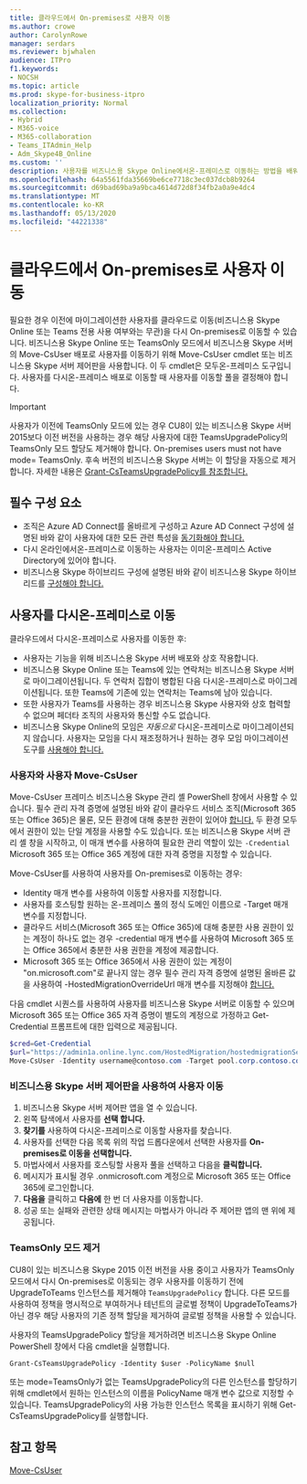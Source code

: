 ```yaml
---
title: 클라우드에서 On-premises로 사용자 이동
ms.author: crowe
author: CarolynRowe
manager: serdars
ms.reviewer: bjwhalen
audience: ITPro
f1.keywords:
- NOCSH
ms.topic: article
ms.prod: skype-for-business-itpro
localization_priority: Normal
ms.collection:
- Hybrid
- M365-voice
- M365-collaboration
- Teams_ITAdmin_Help
- Adm_Skype4B_Online
ms.custom: ''
description: 사용자를 비즈니스용 Skype Online에서온-프레미스로 이동하는 방법을 배워야 합니다.
ms.openlocfilehash: 64a5561fda35669be6ce7718c3ec037dcb8b9264
ms.sourcegitcommit: d69bad69ba9a9bca4614d72d8f34fb2a0a9e4dc4
ms.translationtype: MT
ms.contentlocale: ko-KR
ms.lasthandoff: 05/13/2020
ms.locfileid: "44221338"
---
```

# <a name="move-users-from-the-cloud-to-on-premises"></a>클라우드에서 On-premises로 사용자 이동 

필요한 경우 이전에 마이그레이션한 사용자를 클라우드로 이동(비즈니스용 Skype Online 또는 Teams 전용 사용 여부와는 무관)을 다시 On-premises로 이동할 수 있습니다. 비즈니스용 Skype Online 또는 TeamsOnly 모드에서 비즈니스용 Skype 서버의 Move-CsUser 배포로 사용자를 이동하기 위해 Move-CsUser cmdlet 또는 비즈니스용 Skype 서버 제어판을 사용합니다. 이 두 cmdlet은 모두온-프레미스 도구입니다. 사용자를 다시온-프레미스 배포로 이동할 때 사용자를 이동할 풀을 결정해야 합니다.

> [!Important]
> 사용자가 이전에 TeamsOnly 모드에 있는 경우 CU8이 있는 비즈니스용 Skype 서버 2015보다 이전 버전을 사용하는 경우 해당 사용자에 대한 TeamsUpgradePolicy의 TeamsOnly 모드 할당도 제거해야 합니다. On-premises users must not have mode= TeamsOnly.  후속 버전의 비즈니스용 Skype 서버는 이 할당을 자동으로 제거합니다. 자세한 내용은 [Grant-CsTeamsUpgradePolicy를 참조합니다.](https://docs.microsoft.com/powershell/module/skype/grant-csteamsupgradepolicy)

## <a name="prerequisites"></a>필수 구성 요소

- 조직은 Azure AD Connect를 올바르게 구성하고 Azure AD Connect 구성에 설명된 바와 같이 사용자에 대한 모든 관련 특성을 [동기화해야 합니다.](configure-azure-ad-connect.md)
- 다시 온라인에서온-프레미스로 이동하는 사용자는 이미온-프레미스 Active Directory에 있어야 합니다.
- 비즈니스용 Skype 하이브리드 구성에 설명된 바와 같이 비즈니스용 Skype 하이브리드를 [구성해야 합니다.](configure-federation-with-skype-for-business-online.md)

## <a name="moving-users-back-to-on-premises"></a>사용자를 다시온-프레미스로 이동

클라우드에서 다시온-프레미스로 사용자를 이동한 후:

- 사용자는 기능을 위해 비즈니스용 Skype 서버 배포와 상호 작용합니다. 
- 비즈니스용 Skype Online 또는 Teams에 있는 연락처는 비즈니스용 Skype 서버로 마이그레이션됩니다. 두 연락처 집합이 병합된 다음 다시온-프레미스로 마이그레이션됩니다.  또한 Teams에 기존에 있는 연락처는 Teams에 남아 있습니다.
- 또한 사용자가 Teams를 사용하는 경우 비즈니스용 Skype 사용자와 상호 협력할 수 없으며 페더타 조직의 사용자와 통신할 수도 없습니다.
- 비즈니스용 Skype Online의 모임은 *자동으로* 다시온-프레미스로 마이그레이션되지 않습니다. 사용자는 모임을 다시 재조정하거나 원하는 경우 모임 마이그레이션 도구를 [사용해야 합니다.](https://support.office.com/article/2b525fe6-ed0f-4331-b533-c31546fcf4d4)

### <a name="move-users-with-move-csuser"></a>사용자와 사용자 Move-CsUser

Move-CsUser 프레미스 비즈니스용 Skype 관리 셸 PowerShell 창에서 사용할 수 있습니다. 필수 관리 자격 증명에 설명된 바와 같이 클라우드 서비스 조직(Microsoft 365 또는 Office 365)은 물론, 모든 환경에 대해 충분한 권한이 있어야 [합니다.](move-users-between-on-premises-and-cloud.md#required-administrative-credentials) 두 환경 모두에서 권한이 있는 단일 계정을 사용할 수도 있습니다. 또는 비즈니스용 Skype 서버 관리 셸 창을 시작하고, 이 매개 변수를 사용하여 필요한 관리 역할이 있는 `-Credential` Microsoft 365 또는 Office 365 계정에 대한 자격 증명을 지정할 수 있습니다.

Move-CsUser를 사용하여 사용자를 On-premises로 이동하는 경우:

- Identity 매개 변수를 사용하여 이동할 사용자를 지정합니다.
- 사용자를 호스팅할 원하는 온-프레미스 풀의 정식 도메인 이름으로 -Target 매개 변수를 지정합니다.
- 클라우드 서비스(Microsoft 365 또는 Office 365)에 대해 충분한 사용 권한이 있는 계정이 하나도 없는 경우 -credential 매개 변수를 사용하여 Microsoft 365 또는 Office 365에서 충분한 사용 권한을 계정에 제공합니다.
- Microsoft 365 또는 Office 365에서 사용 권한이 있는 계정이 "on.microsoft.com"로 끝나지 않는 경우 필수 관리 자격 증명에 설명된 올바른 값을 사용하여 -HostedMigrationOverrideUrl 매개 변수를 지정해야 [합니다.](move-users-between-on-premises-and-cloud.md#required-administrative-credentials)

다음 cmdlet 시퀀스를 사용하여 사용자를 비즈니스용 Skype 서버로 이동할 수 있으며 Microsoft 365 또는 Office 365 자격 증명이 별도의 계정으로 가정하고 Get-Credential 프롬프트에 대한 입력으로 제공됩니다.

```PowerShell
$cred=Get-Credential
$url="https://admin1a.online.lync.com/HostedMigration/hostedmigrationService.svc"
Move-CsUser -Identity username@contoso.com -Target pool.corp.contoso.com -Credential $cred -HostedMigrationOverrideUrl $url
```

### <a name="move-users-with-the-skype-for-business-server-control-panel"></a>비즈니스용 Skype 서버 제어판을 사용하여 사용자 이동

1. 비즈니스용 Skype 서버 제어판 앱을 열 수 있습니다.
2. 왼쪽 탐색에서 사용자를 **선택 합니다.**
3. **찾기를** 사용하여 다시온-프레미스로 이동할 사용자를 찾습니다.
4. 사용자를 선택한 다음 목록 위의  작업 드롭다운에서 선택한 사용자를 **On-premises로 이동을 선택합니다.**
5. 마법사에서 사용자를 호스팅할 사용자 풀을 선택하고 다음을 **클릭합니다.**
6. 메시지가 표시될 경우 .onmicrosoft.com 계정으로 Microsoft 365 또는 Office 365에 로그인합니다.
7. **다음을** 클릭하고 **다음에** 한 번 더 사용자를 이동합니다.
8. 성공 또는 실패와 관련한 상태 메시지는 마법사가 아니라 주 제어판 앱의 맨 위에 제공됩니다.

### <a name="removing-teamsonly-mode"></a>TeamsOnly 모드 제거

CU8이 있는 비즈니스용 Skype 2015 이전 버전을 사용 중이고 사용자가 TeamsOnly 모드에서 다시 On-premises로 이동되는 경우 사용자를 이동하기 전에 UpgradeToTeams 인스턴스를 제거해야 `TeamsUpgradePolicy` 합니다. 다른 모드를 사용하여 정책을 명시적으로 부여하거나 테넌트의 글로벌 정책이 UpgradeToTeams가 아닌 경우 해당 사용자의 기존 정책 할당을 제거하여 글로벌 정책을 사용할 수 있습니다.

사용자의 TeamsUpgradePolicy 할당을 제거하려면 비즈니스용 Skype Online PowerShell 창에서 다음 cmdlet을 실행합니다.

`Grant-CsTeamsUpgradePolicy -Identity $user -PolicyName $null`

또는 mode=TeamsOnly가 없는 TeamsUpgradePolicy의 다른 인스턴스를 할당하기 위해 cmdlet에서 원하는 인스턴스의 이름을 PolicyName 매개 변수 값으로 지정할 수 있습니다. TeamsUpgradePolicy의 사용 가능한 인스턴스 목록을 표시하기 위해 Get-CsTeamsUpgradePolicy를 실행합니다.


## <a name="see-also"></a>참고 항목

[Move-CsUser](https://docs.microsoft.com/powershell/module/skype/move-csuser)

